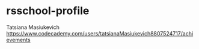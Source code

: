 # rsschool-profile
Tatsiana Masiukevich
https://www.codecademy.com/users/tatsianaMasiukevich8807524717/achievements
